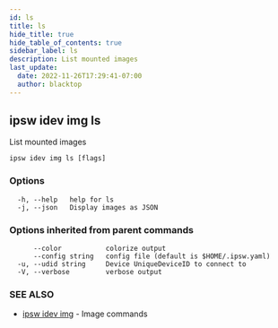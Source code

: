 ```yaml
---
id: ls
title: ls
hide_title: true
hide_table_of_contents: true
sidebar_label: ls
description: List mounted images
last_update:
  date: 2022-11-26T17:29:41-07:00
  author: blacktop
---
```

## ipsw idev img ls

List mounted images

```
ipsw idev img ls [flags]
```

### Options

```
  -h, --help   help for ls
  -j, --json   Display images as JSON
```

### Options inherited from parent commands

```
      --color           colorize output
      --config string   config file (default is $HOME/.ipsw.yaml)
  -u, --udid string     Device UniqueDeviceID to connect to
  -V, --verbose         verbose output
```

### SEE ALSO

* [ipsw idev img](/docs/cli/ipsw/idev/img)	 - Image commands

